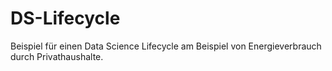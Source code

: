 # DS-Lifecycle
Beispiel für einen Data Science Lifecycle am Beispiel von Energieverbrauch durch Privathaushalte.


